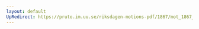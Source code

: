 ```yaml
---
layout: default
UpRedirect: https://pruto.im.uu.se/riksdagen-motions-pdf/1867/mot_1867__ak__266.pdf
---
```

